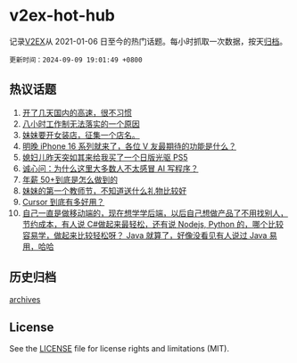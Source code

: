 # v2ex-hot-hub

 记录[V2EX](https://www.v2ex.com/)从 2021-01-06 日至今的热门话题。每小时抓取一次数据，按天[归档](archives)。

`更新时间：2024-09-09 19:01:49 +0800`

## 热议话题

1. [开了几天国内的高速，很不习惯](https://www.v2ex.com/t/1071192)
1. [八小时工作制无法落实的一个原因](https://www.v2ex.com/t/1071124)
1. [妹妹要开女装店，征集一个店名。](https://www.v2ex.com/t/1071221)
1. [明晚 iPhone 16 系列就来了，各位 V 友最期待的功能是什么？](https://www.v2ex.com/t/1071150)
1. [媳妇儿昨天突如其来给我买了一个日版光驱 PS5](https://www.v2ex.com/t/1071181)
1. [诚心问：为什么这里大多数人不太感冒 AI 写程序？](https://www.v2ex.com/t/1071116)
1. [年薪 50+到底是怎么做到的](https://www.v2ex.com/t/1071291)
1. [妹妹的第一个教师节，不知道送什么礼物比较好](https://www.v2ex.com/t/1071294)
1. [Cursor 到底有多好用？](https://www.v2ex.com/t/1071177)
1. [自己一直是做移动端的，现在想学学后端，以后自己想做产品了不用找别人，节约成本，有人说 C#做起来最轻松，还有说 Nodejs, Python 的，哪个比较容易学，做起来比较轻松呀？ Java 就算了，好像没看见有人说过 Java 易用，哈哈](https://www.v2ex.com/t/1071201)

## 历史归档

[archives](archives)

## License

See the [LICENSE](LICENSE) file for license rights and limitations (MIT).
